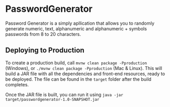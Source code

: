 # PasswordGenerator

Password Generator is a simply apllication that allows you to randomly generate numeric, text, alphanumeric and alphanumeric + symbols passwords from 8 to 20 characters.

## Deploying to Production

To create a production build, call `mvnw clean package -Pproduction` (Windows),
or `./mvnw clean package -Pproduction` (Mac & Linux).
This will build a JAR file with all the dependencies and front-end resources,
ready to be deployed. The file can be found in the `target` folder after the build completes.

Once the JAR file is built, you can run it using
`java -jar target/passwordgenerator-1.0-SNAPSHOT.jar`
